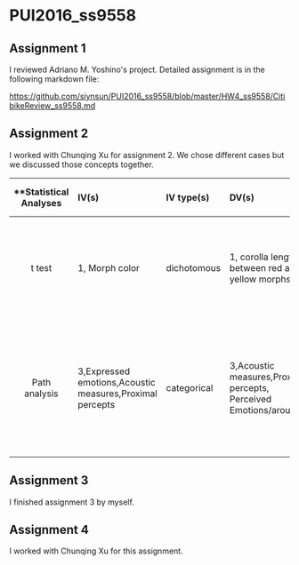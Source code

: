 # PUI2016_ss9558
## Assignment 1
I reviewed Adriano M. Yoshino's project. 
Detailed assignment is in the following markdown file:

https://github.com/siynsun/PUI2016_ss9558/blob/master/HW4_ss9558/CitibikeReview_ss9558.md
## Assignment 2

I worked with Chunqing Xu for assignment 2. We chose different cases but we discussed those concepts together.

| **Statistical Analyses	|  IV(s)  |  IV type(s) |  DV(s)  |  DV type(s)  |  Control Var | Control Var type  | Question to be answered | _H0_ | alpha | link to paper **| 
|:----------:|:----------|:------------|:-------------|:-------------|:------------|:------------- |:------------------|:----:|:-------:|:-------|
t test	| 1, Morph color | dichotomous | 1, corolla length between red and yellow morphs| continuous | 0 |  | 	does corolla length significantly different between red and yellow morphs | red morphs corolla length= yellow morphs corolla length | 0.1 | [Pollinator Competition as a Driver of Floral Divergence: An Experimental Test](http://journals.plos.org/plosone/article?id=10.1371/journal.pone.0146431)|
Path analysis | 3,Expressed emotions,Acoustic measures,Proximal percepts | categorical | 3,Acoustic measures,Proximal percepts, Perceived Emotions/arousal | categorical | 0 |  | what are the direct and indirect effects of expressed emotions, acoustic measures, proximial percepts on perceived emotions? | The path coefficient=0 | 0.02 | [Path Models of Vocal Emotion Communication](http://journals.plos.org/plosone/article?id=10.1371/journal.pone.0136675)| 

## Assignment 3

I finished assignment 3 by myself.

## Assignment 4

I worked with Chunqing Xu for this assignment.

